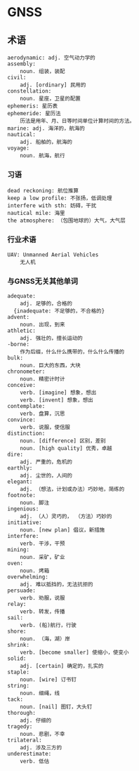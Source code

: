 # GNSS


## 术语
    aerodynamic: adj. 空气动力学的
    assembly:
        noun. 组装，装配
    civil:
        adj. [ordinary] 民用的
    constellation:
        noun. 星座，卫星的配置
    ephemeris: 星历表
    ephemeride: 星历法
        历法是用年、月、日等时间单位计算时间的方法。
    marine: adj. 海洋的，航海的
    nautical:
        adj. 船舶的，航海的
    voyage:
        noun. 航海，航行


### 习语
    dead reckoning: 航位推算
    keep a low profile: 不张扬，低调处理
    interfere with sth: 妨碍，干扰
    nautical mile: 海里
    the atmosphere: （包围地球的）大气，大气层

### 行业术语
    UAV: Unmanned Aerial Vehicles
        无人机

### 与GNSS无关其他单词
    adequate:
        adj. 足够的，合格的
      {inadequate: 不足够的，不合格的}
    advent:
        noun. 出现，到来
    athletic:
        adj. 强壮的，擅长运动的
    -borne:
        作为后缀，什么什么携带的，什么什么传播的
    bulk:
        noun. 巨大的东西，大块
    chronometer:
        noun. 精密计时计
    conceive:
        verb. [imagine] 想象，想出
        verb. [invent] 想象，想出
    contemplate:
        verb. 盘算，沉思
    convince:
        verb. 说服，使信服
    distinction:
        noun. [difference] 区别，差别
        noun. [high quality] 优秀，卓越
    dire:
        adj. 严重的，危机的
    earthly:
        adj. 尘世的，人间的
    elegant:
        adj. （想法，计划或办法）巧妙地，简练的
    footnote:
        noun. 脚注
    ingenious:
        adj. （人）灵巧的， （方法）巧妙的
    initiative:
        noun. [new plan] 倡议，新措施
    interfere:
        verb. 干涉，干预
    mining:
        noun. 采矿，矿业
    oven:
        noun. 烤箱
    overwhelming:
        adj. 难以抵挡的，无法抗拒的
    persuade:
        verb. 劝服，说服
    relay:
        verb. 转发，传播
    sail:
        verb. (船)航行，行驶
    shore:
        noun. （海，湖）岸
    shrink:
        verb. [become smaller] 使缩小，使变小
    solid:
        adj. [certain] 确定的，扎实的
    staple:
        noun. [wire] 订书钉
    string:
        noun. 细绳，线
    tack:
        noun. [nail] 图钉，大头钉
    thorough:
        adj. 仔细的
    tragedy:
        noun. 悲剧，不幸
    trilateral:
        adj. 涉及三方的
    underestimate:
        verb. 低估